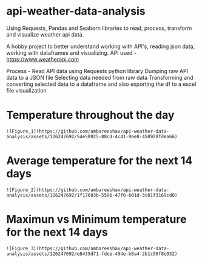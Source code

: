# api-weather-data-analysis
Using Requests, Pandas and Seaborn libraries to read, process, transform and visualize weather api data.

A hobby project to better understand working with API's, reading json data, working with dataframes and visualizing.
API used - https://www.weatherapi.com

Process -
        Read API data using Requests python library
        Dumping raw API data to a JSON file 
        Selecting data needed from raw data 
        Transforming and converting selected data to a dataframe and also exporting the df to a escel file
        visualization
# Temperature throughout the day
    ![Figure_1](https://github.com/ambareeshav/api-weather-data-analysis/assets/126247692/54e58925-88cd-4c41-9ae8-458928fdea66)


# Average temperature for the next 14 days
    ![Figure_2](https://github.com/ambareeshav/api-weather-data-analysis/assets/126247692/1f17603b-5596-47f0-b01d-3c01f3169cd0)

     
# Maximun vs Minimum temperature for the next 14 days
    ![Figure_3](https://github.com/ambareeshav/api-weather-data-analysis/assets/126247692/e8439d71-fdee-494e-b8a4-2b1c50f8e932)

 
